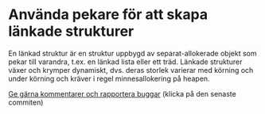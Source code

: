 # Använda pekare för att skapa länkade strukturer

En länkad struktur är en struktur uppbygd av separat-allokerade
objekt som pekar till varandra, t.ex. en länkad lista eller ett
träd. Länkade strukturer växer och krymper dynamiskt, dvs. deras
storlek varierar med körning och under körning och kräver i regel
minnesallokering på heapen.

[Ge gärna kommentarer och rapportera buggar](https://github.com/IOOPM-UU/achievements/commits/master/M37.md) (klicka på den senaste commiten)
